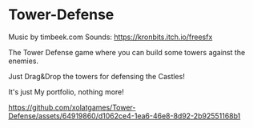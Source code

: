 # Tower-Defense

Music by timbeek.com
Sounds: https://kronbits.itch.io/freesfx

The Tower Defense game where you can build some towers against the enemies.

Just Drag&Drop the towers for defensing the Castles!

It's just My portfolio, nothing more!

https://github.com/xolatgames/Tower-Defense/assets/64919860/d1062ce4-1ea6-46e8-8d92-2b92551168b1
